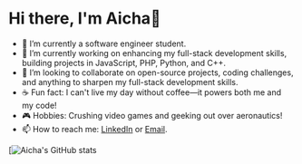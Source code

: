 # Hi there, I'm Aicha👋

- 🔭 I’m currently a software engineer student.
- 🌱 I’m currently working on enhancing my full-stack development skills, building projects in JavaScript, PHP, Python, and C++.
- 👯 I’m looking to collaborate on open-source projects, coding challenges, and anything to sharpen my full-stack development skills.
- ☕ Fun fact: I can't live my day without coffee—it powers both me and my code!
- 🎮 Hobbies: Crushing video games and geeking out over aeronautics!
- 📫 How to reach me: [LinkedIn](https://www.linkedin.com/in/aicha-el-horre-b802a4227/) or [Email](aichaelhorre43@gmail.com).




[![Aicha's GitHub stats](https://github-readme-stats.vercel.app/api?username=BoringCookiie&theme=radical) 

